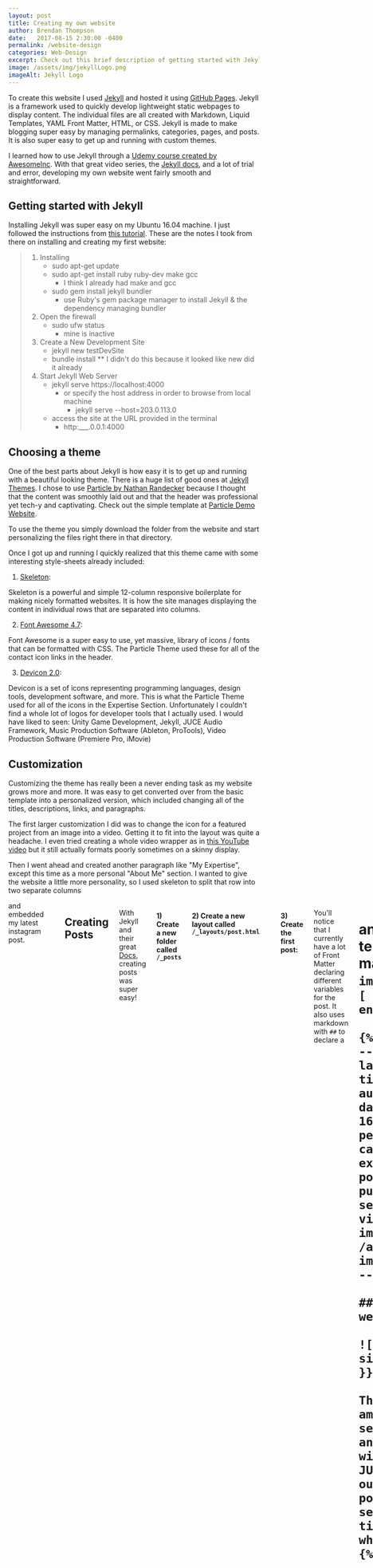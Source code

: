 ```yaml
---
layout: post
title: Creating my own website
author: Brendan Thompson
date:   2017-08-15 2:30:00 -0400
permalink: /website-design
categories: Web-Design
excerpt: Check out this brief description of getting started with Jekyll and getting my first website off the ground
image: /assets/img/jekyllLogo.png
imageAlt: Jekyll Logo
---
```


To create this website I used [Jekyll](https://jekyllrb.com) and hosted it using [GitHub Pages](https://pages.github.com). Jekyll is a framework used to quickly develop lightweight static webpages to display content. The individual files are all created with Markdown, Liquid Templates, YAML Front Matter, HTML, or CSS. Jekyll is made to make blogging super easy by managing permalinks, categories, pages, and posts. It is also super easy to get up and running with custom themes.

I learned how to use Jekyll through a [Udemy course created by AwesomeInc](https://www.udemy.com/jekyll-and-github-pages/). With that great video series, the [Jekyll docs](https://jekyllrb.com/docs/home/), and a lot of trial and error, developing my own website went fairly smooth and straightforward.

## Getting started with Jekyll

Installing Jekyll was super easy on my Ubuntu 16.04 machine. I just followed the instructions from [this tutorial](https://www.digitalocean.com/community/tutorials/how-to-set-up-a-jekyll-development-site-on-ubuntu-16-04). These are the notes I took from there on installing and creating my first website:

>	1) Installing
>		- sudo apt-get update
>		- sudo apt-get install ruby ruby-dev make gcc
>			- I think I already had make and gcc
>		- sudo gem install jekyll bundler
>			- use Ruby's gem package manager to install Jekyll & the dependency managing bundler
>	2) Open the firewall
>		- sudo ufw status
>			- mine is inactive
>	3) Create a New Development Site
>		- jekyll new testDevSite
>		- bundle install
>			** I didn't do this because it looked like new did it already
>	4) Start Jekyll Web Server
>		- jekyll serve https://localhost:4000
>			- or specify the host address in order to browse from local machine
>				- jekyll serve --host=203.0.113.0
>		- access the site at the URL provided in the terminal
>			- http:___.0.0.1:4000

## Choosing a theme

One of the best parts about Jekyll is how easy it is to get up and running with a beautiful looking theme. There is a huge list of good ones at [Jekyll Themes](http://jekyllthemes.org/). I chose to use [Particle by Nathan Randecker](http://jekyllthemes.org/themes/particle/) because I thought that the content was smoothly laid out and that the header was professional yet tech-y and captivating. Check out the simple template at [Particle Demo Website](https://nrandecker.github.io/particle/).

To use the theme you simply download the folder from the website and start personalizing the files right there in that directory.

Once I got up and running I quickly realized that this theme came with some interesting style-sheets already included:

1) [Skeleton](http://getskeleton.com/):

Skeleton is a powerful and simple 12-column responsive boilerplate for making nicely formatted websites. It is how the site manages displaying the content in individual rows that are separated into columns.

2) [Font Awesome 4.7](fontawesome.io):

Font Awesome is a super easy to use, yet massive, library of icons / fonts that can be formatted with CSS. The Particle Theme used these for all of the contact icon links in the header.

3) [Devicon 2.0](konpa.github.io/devicon):

Devicon is a set of icons representing programming languages, design tools, development software, and more. This is what the Particle Theme used for all of the icons in the Expertise Section. Unfortunately I couldn't find a whole lot of logos for developer tools that I actually used. I would have liked to seen: Unity Game Development, Jekyll, JUCE Audio Framework, Music Production Software (Ableton, ProTools), Video Production Software (Premiere Pro, iMovie)

## Customization

Customizing the theme has really been a never ending task as my website grows more and more. It was easy to get converted over from the basic template into a personalized version, which included changing all of the titles, descriptions, links, and paragraphs.

The first larger customization I did was to change the icon for a featured project from an image into a video. Getting it to fit into the layout was quite a headache. I even tried creating a whole video wrapper as in [this YouTube video](https://www.youtube.com/watch?v=N0kKs1fef-c&list=PLHxMDdOvyrzjitCCFqhppldxacWL50jlA&index=4) but it still actually formats poorly sometimes on a skinny display.

Then I went ahead and created another paragraph like "My Expertise", except this time as a more personal "About Me" section. I wanted to give the website a little more personality, so I used skeleton to split that row into two separate columns <code><div class="six columns"></code> and embedded my latest instagram post.

## Creating Posts

With Jekyll and their great [Docs](https://jekyllrb.com/docs/posts/), creating posts was super easy!

#### 1) Create a new folder called <code>/_posts</code>

#### 2) Create a new layout called <code>/_layouts/post.html</code>
	{% raw %}
	---
	layout: default
	---

	<div class="container">
		<h1>{{ page.title }}</h1>
		<time datetime="{{ page.date | date: "%-d %b %y" }}">{{ page.date | date: "%-d %b %y" }}</time>
		<t> - - - {{ page.author }}</t>
		{{ content }}
	</div>
	{% endraw %}

#### 3) Create the first post:

You'll notice that I currently have a lot of Front Matter declaring different variables for the post. It also uses markdown with <code>##</code> to declare a <code><h1></code> and then uses liquid template tags within the markdown to display an <code>img</code> with all the <code>{% raw %}![ {{  }} ]( {{  }}{{  }} ){% endraw %}</code>

	{% raw %}
	---
	layout: post
	title: My First Post!
	author: Brendan Thompson
	date:   2017-08-11 16:30:02 -0400
	permalink: /First-Post
	categories: Testing
	excerpt: My first ever post on my new website
	published: true # jekyll serve --unpublished to view
	image: /assets/img/mountains.jpg
	imageAlt: Mountains
	---

	## Welcome to my new website

	![{{ page.imageAlt }}]({{ site.url }}{{ page.image }})

	This is my first post. I am excited to get this section of the website up and running. Possibly I will re-write all of my JUCE development DevLog out as a section of posts. Maybe another section of posts for JUCE tips & tricks. We'll see what happens
	{% endraw %}

#### 4) Link to the post

This part was harder for me than it should have been because I am streaming this from a github pages project instead of just the main brenthompson2.github.io master branch. I'm sure there is a good way to work around that using liquid template tags and permalinks and stuff, but I don't quite have a grasp on it just yet.

In the end I created a <code>_includes/recent-posts.html</code> section included on the homepage that displays every one of my posts:

	{% raw %}
	<div class="container">

		<div class="home-details">
			<h3> Recent Posts </h3>
		</div>

		<ul class="post-display">
			{% for post in site.posts %}
			<li class="row">
				<div class="six columns images">
	 				<img src="{{ site.url }}{{ post.image }}" alt="{{ post.imageAlt }}">
				</div>

				<div class="six columns">
	 				<h5><a href="{{ site.url }}{{ post.url }}">{{ post.title }}</a></h5>

	 				<time datetime="{{ post.date | date_to_xmlschema }}">{{ post.date | date_to_string }}</time>
	 				<t> - - - {{ post.author }}</t>
	 				<p>{{ post.excerpt }}</p>
				</div>
			</li>
			{% endfor %}
		</ul>
	</div>
	{% endraw %}



## Conclusion

Creating static webpages with Jekyll is incredibly easy to do, and I highly recommend giving it a try. My website still has a lot more work to be done on it, and with the power of Jekyll I can't wait to see what else it has in store! At this point my number one priorities are creating a navigation header bar, making a projects page, and creating more posts. It would also be cool if I could get the pictures and texts to got back to switching sides like in the demo project. I don't know what I changed but now it is always text first and then the picture

Checkout the code currently streaming this website at [the GitHub repository](https://github.com/brenthompson2/My-Website).











